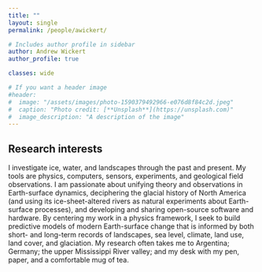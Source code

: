 ```yaml
---
title: ""
layout: single
permalink: /people/awickert/

# Includes author profile in sidebar
author: Andrew Wickert
author_profile: true

classes: wide

# If you want a header image
#header:
#  image: "/assets/images/photo-1590379492966-e076d8f84c2d.jpeg"
#  caption: "Photo credit: [**Unsplash**](https://unsplash.com)"
#  image_description: "A description of the image"
---
```


## Research interests

I investigate ice, water, and landscapes through the past and present. My tools are physics, computers, sensors, experiments, and geological field observations. I am passionate about unifying theory and observations in Earth-surface dynamics, deciphering the glacial history of North America (and using its ice-sheet-altered rivers as natural experiments about Earth-surface processes), and developing and sharing open-source software and hardware. By centering my work in a physics framework, I seek to build predictive models of modern Earth-surface change that is informed by both short- and long-term records of landscapes, sea level, climate, land use, land cover, and glaciation. My research often takes me to Argentina; Germany; the upper Mississippi River valley; and my desk with my pen, paper, and a comfortable mug of tea.
